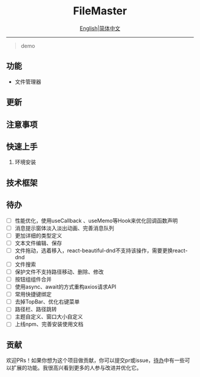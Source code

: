 <div align="center">
<h1>FileMaster</h1>
<a href="./README_en.md">English</a>|<a href="./README.md">简体中文</a>
</div>
<strong></strong>

<hr>

> demo

## 功能
- 文件管理器



## 更新



## 注意事项


## 快速上手

1. 环境安装

## 技术框架





## 待办
- [ ] 性能优化，使用useCallback 、useMemo等Hook来优化回调函数声明
- [ ] 消息提示窗体淡入淡出动画、完善消息队列
- [ ] 更加详细的类型定义
- [ ] 文本文件编辑、保存
- [ ] 文件拖动，选着移入，react-beautiful-dnd不支持该操作，需要更换react-dnd
- [ ] 文件搜索
- [ ] 保护文件不支持路径移动、删除、修改
- [ ] 按钮组组件合并
- [ ] 使用async、await的方式重构axios请求API
- [ ] 常用快捷键绑定
- [ ] 去掉TopBar、优化右键菜单
- [ ] 路径栏、路径跳转
- [ ] 主题自定义、窗口大小自定义
- [ ] 上线npm、完善安装使用文档

## 贡献
欢迎PRs！如果你想为这个项目做贡献，你可以提交pr或issue，[待办](#待办)中有一些可以扩展的功能。我很高兴看到更多的人参与改进并优化它。